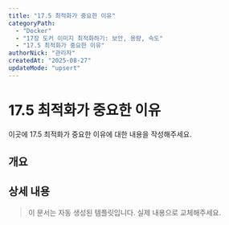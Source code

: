 ```yaml
---
title: "17.5 최적화가 중요한 이유"
categoryPath:
  - "Docker"
  - "17장 도커 이미지 최적화하기: 보안, 용량, 속도"
  - "17.5 최적화가 중요한 이유"
authorNick: "관리자"
createdAt: "2025-08-27"
updateMode: "upsert"
---
```


# 17.5 최적화가 중요한 이유

이곳에 17.5 최적화가 중요한 이유에 대한 내용을 작성해주세요.

## 개요

<!-- 내용을 작성해주세요 -->

## 상세 내용

<!-- 내용을 작성해주세요 -->

> 이 문서는 자동 생성된 템플릿입니다. 실제 내용으로 교체해주세요.
